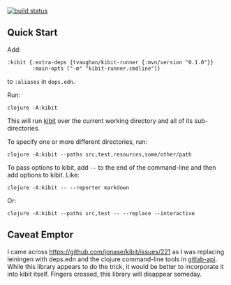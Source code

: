[![build status](https://gitlab.com/tvaughan/kibit-runner/badges/master/build.svg)](https://gitlab.com/tvaughan/kibit-runner/commits/master)

Quick Start
---

Add:

    :kibit {:extra-deps {tvaughan/kibit-runner {:mvn/version "0.1.0"}}
            :main-opts ["-m" "kibit-runner.cmdline"]}

to `:aliases` in `deps.edn`.

Run:

    clojure -A:kibit

This will run [kibit](https://github.com/jonase/kibit) over the current
working directory and all of its sub-directories.

To specify one or more different directories, run:

    clojure -A:kibit --paths src,test,resources,some/other/path

To pass options to kibit, add `--` to the end of the command-line and then add
options to kibit. Like:

    clojure -A:kibit -- --reporter markdown

Or:

    clojure -A:kibit --paths src,test -- --replace --interactive

Caveat Emptor
---

I came across https://github.com/jonase/kibit/issues/221 as I was replacing
leiningen with deps.edn and the clojure command-line tools in
[gitlab-api](https://gitlab.com/tvaughan/docker-gitlab-api). While this
library appears to do the trick, it would be better to incorporate it into
kibit itself. Fingers crossed, this library will disappear someday.
